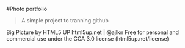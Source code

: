 #Photo portfolio

>A simple project to tranning github

Big Picture by HTML5 UP
html5up.net | @ajlkn
Free for personal and commercial use under the CCA 3.0 license (html5up.net/license)

